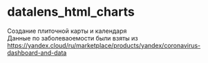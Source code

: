 # datalens_html_charts
Создание плиточной карты и календаря  
Данные по заболеваоемости были взяты из https://yandex.cloud/ru/marketplace/products/yandex/coronavirus-dashboard-and-data

